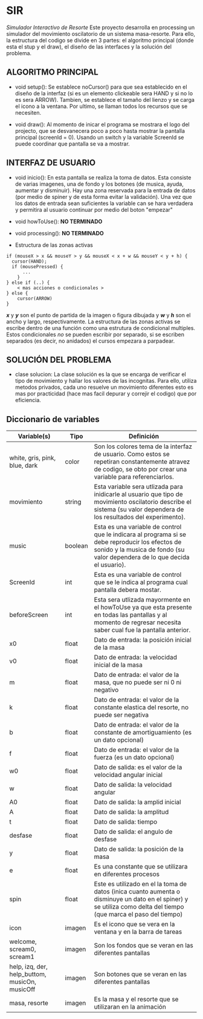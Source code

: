 # SIR
_Simulador Interactivo de Resorte_ Este proyecto desarrolla en processing un simulador del movimiento oscilatorio de un sistema masa-resorte. Para ello, la estructura del codigo se divide en 3 partes: el algoritmo principal (donde esta el stup y el draw), el diseño de las interfaces y la solución del problema. 

## ALGORITMO PRINCIPAL

* void setup(): Se establece noCursor() para que sea establecido en el diseño de la interfaz (si es un elemento clickeable sera HAND y si no lo es sera ARROW). Tambien, se establece el tamaño del lienzo y se carga el icono a la ventana. Por ultimo, se llaman todos los recursos que se necesiten.

* void draw(): Al momento de inicar el programa se mostrara el logo del projecto, que se desvanecera poco a poco hasta mostrar la pantalla principal (screenId = 0). Usando un switch y la variable ScreenId se puede coordinar que pantalla se va a mostrar.  

## INTERFAZ DE USUARIO

* void inicio(): En esta pantalla se realiza la toma de datos. Esta consiste de varias imagenes, una de fondo y los botones (de musica, ayuda, aumentar y disminuir). Hay una zona reservada para la entrada de datos (por medio de spiner y de esta forma evitar la validación). Una vez que los datos de entrada sean suficientes la variable can se hara verdadera y permitira al usuario continuar por medio del boton "empezar"

* void howToUse(): **NO TERMINADO**

* void processing(): **NO TERMINADO**

* Estructura de las zonas activas 
```
if (mouseX > x && mouseY > y && mouseX < x + w && mouseY < y + h) {
  cursor(HAND);
  if (mousePressed) {
      ...
    }
} else if (..) {
    < mas acciones o condicionales >
} else {
    cursor(ARROW)
}
```
**_x_** y **_y_** son el punto de partida de la imagen o figura dibujada y **_w_** y **_h_** son el ancho y largo, respectivamente. La estructura de las zonas activas se escribe dentro de una función como una estrutura de condicional multiples. Estos condicionales *no* se pueden escribir por separado, si se escriben separados (es decir, no anidados) el cursos empezara a parpadear. 

## SOLUCIÓN DEL PROBLEMA
* clase solucion: La clase solución es la que se encarga de verificar el tipo de movimiento y hallar los valores de las incognitas. Para ello, utiliza metodos privados, cada uno resuelve un movimiento diferentes esto es mas por practicidad (hace mas facil depurar y correjir el codigo) que por eficiencia. 

## Diccionario de variables 
Variable(s) | Tipo | Definición
------------ | ------------- | -------------
white, gris, pink, blue, dark | color | Son los colores tema de la interfaz de usuario. Como estos se repetiran constantemente atravez de codigo, se obto por crear una variable para referenciarlos.
movimiento | string | Esta variable sera utlizada para inidicarle al usuario que tipo de movimiento oscilatorio describe el sistema (su valor dependera de los resultados del experimento).
music | boolean | Esta es una variable de control que le indicara al programa si se debe reproducir los efectos de sonido y la musica de fondo (su valor dependera de lo que decida el usuario).
ScreenId | int | Esta es una variable de control que se le indica al programa cual pantalla debera mostar.
beforeScreen | int | Esta sera utlizada mayormente en el howToUse ya que esta presente en todas las pantallas y al momento de regresar necesita saber cual fue la pantalla anterior.
x0 | float | Dato de entrada: la posición inicial de la masa
v0 | float | Dato de entrada: la velocidad inicial de la masa
m | float |  Dato de entrada: el valor de la masa, que no puede ser ni 0 ni negativo
k | float |  Dato de entrada: el valor de la constante elastica del resorte, no puede ser negativa
b | float |  Dato de entrada: el valor de la constante de amortiguamiento (es un dato opcional)
f | float |  Dato de entrada: el valor de la fuerza (es un dato opcional)
w0 | float | Dato de salida: es el valor de la velocidad angular inicial
w | float | Dato de salida: la velocidad angular 
A0 | float | Dato de salida: la amplid inicial 
A | float | Dato de salida: la amplitud 
t | float | Dato de salida: tiempo
desfase | float | Dato de salida: el angulo de desfase 
y | float | Dato de salida: la posición de la masa
e | float | Es una constante que se utilizara en diferentes procesos
spin | float | Este es utilizado en el la toma de datos (inica cuanto aumenta o disminuye un dato en el spiner) y se utiliza como delta del tiempo (que marca el paso del tiempo)
icon | imagen | Es el icono que se vera en la ventana y en la barra de tareas
welcome, scream0, scream1 | imagen | Son los fondos que se veran en las diferentes pantallas
help, izq, der, help_buttom, musicOn, musicOff | imagen | Son botones que se veran en las diferentes pantallas
masa, resorte | imagen | Es la masa y el resorte que se utilizaran en la animación
 



